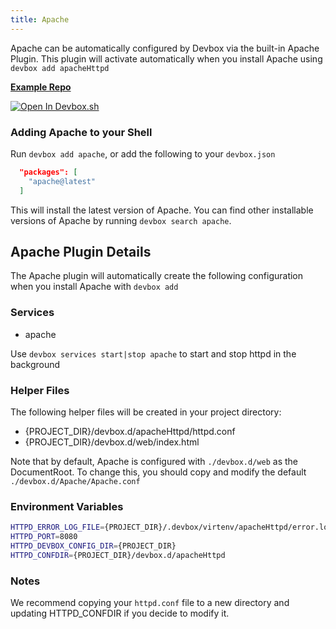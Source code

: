 ```yaml
---
title: Apache
---
```


Apache can be automatically configured by Devbox via the built-in Apache Plugin. This plugin will activate automatically when you install Apache using `devbox add apacheHttpd`

[**Example Repo**](https://github.com/jetpack-io/devbox/tree/main/examples/servers/apache)

[![Open In Devbox.sh](https://jetpack.io/img/devbox/open-in-devbox.svg)](https://devbox.sh/new?template=apache)

### Adding Apache to your Shell

Run `devbox add apache`, or add the following to your `devbox.json`

```json
  "packages": [
    "apache@latest"
  ]
```

This will install the latest version of Apache. You can find other installable versions of Apache by running `devbox search apache`.

## Apache Plugin Details

The Apache plugin will automatically create the following configuration when you install Apache with `devbox add`

### Services
* apache

Use `devbox services start|stop apache` to start and stop httpd in the background

### Helper Files
The following helper files will be created in your project directory:

* {PROJECT_DIR}/devbox.d/apacheHttpd/httpd.conf
* {PROJECT_DIR}/devbox.d/web/index.html

Note that by default, Apache is configured with `./devbox.d/web` as the DocumentRoot. To change this, you should copy and modify the default `./devbox.d/Apache/Apache.conf`

### Environment Variables
```bash
HTTPD_ERROR_LOG_FILE={PROJECT_DIR}/.devbox/virtenv/apacheHttpd/error.log
HTTPD_PORT=8080
HTTPD_DEVBOX_CONFIG_DIR={PROJECT_DIR}
HTTPD_CONFDIR={PROJECT_DIR}/devbox.d/apacheHttpd
```

### Notes

We recommend copying your `httpd.conf` file to a new directory and updating HTTPD_CONFDIR if you decide to modify it.
